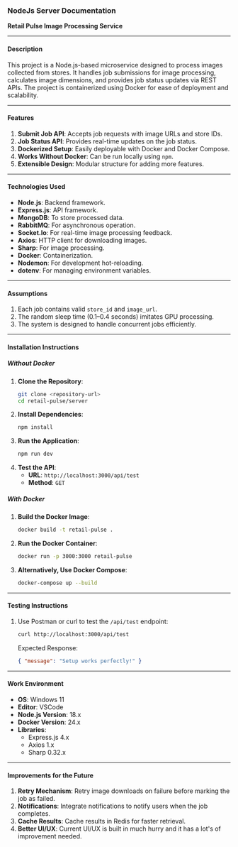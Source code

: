 ### **NodeJs Server Documentation**

**Retail Pulse Image Processing Service**

---

#### **Description**

This project is a Node.js-based microservice designed to process images collected from stores. It handles job submissions for image processing, calculates image dimensions, and provides job status updates via REST APIs. The project is containerized using Docker for ease of deployment and scalability.

---

#### **Features**

1. **Submit Job API**: Accepts job requests with image URLs and store IDs.
2. **Job Status API**: Provides real-time updates on the job status.
3. **Dockerized Setup**: Easily deployable with Docker and Docker Compose.
4. **Works Without Docker**: Can be run locally using `npm`.
5. **Extensible Design**: Modular structure for adding more features.

---

#### **Technologies Used**

- **Node.js**: Backend framework.
- **Express.js**: API framework.
- **MongoDB**: To store processed data.
- **RabbitMQ**: For asynchronous operation.
- **Socket.Io**: For real-time image processing feedback.
- **Axios**: HTTP client for downloading images.
- **Sharp**: For image processing.
- **Docker**: Containerization.
- **Nodemon**: For development hot-reloading.
- **dotenv**: For managing environment variables.

---

#### **Assumptions**

1. Each job contains valid `store_id` and `image_url`.
2. The random sleep time (0.1–0.4 seconds) imitates GPU processing.
3. The system is designed to handle concurrent jobs efficiently.

---

#### **Installation Instructions**

##### **Without Docker**

1. **Clone the Repository**:
   ```bash
   git clone <repository-url>
   cd retail-pulse/server
   ```
2. **Install Dependencies**:
   ```bash
   npm install
   ```
3. **Run the Application**:
   ```bash
   npm run dev
   ```
4. **Test the API**:
   - **URL**: `http://localhost:3000/api/test`
   - **Method**: `GET`

##### **With Docker**

1. **Build the Docker Image**:
   ```bash
   docker build -t retail-pulse .
   ```
2. **Run the Docker Container**:
   ```bash
   docker run -p 3000:3000 retail-pulse
   ```
3. **Alternatively, Use Docker Compose**:
   ```bash
   docker-compose up --build
   ```

---

#### **Testing Instructions**

1. Use Postman or curl to test the `/api/test` endpoint:
   ```bash
   curl http://localhost:3000/api/test
   ```
   Expected Response:
   ```json
   { "message": "Setup works perfectly!" }
   ```

---

#### **Work Environment**

- **OS**: Windows 11
- **Editor**: VSCode
- **Node.js Version**: 18.x
- **Docker Version**: 24.x
- **Libraries**:
  - Express.js 4.x
  - Axios 1.x
  - Sharp 0.32.x

---

#### **Improvements for the Future**

1. **Retry Mechanism**: Retry image downloads on failure before marking the job as failed.
2. **Notifications**: Integrate notifications to notify users when the job completes.
3. **Cache Results**: Cache results in Redis for faster retrieval.
4. **Better UI/UX**: Current UI/UX is built in much hurry and it has a lot's of improvement needed.
